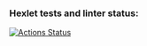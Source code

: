 ### Hexlet tests and linter status:
[![Actions Status](https://github.com/Douglas-san-anton/Proyecto-project-98/actions/workflows/hexlet-check.yml/badge.svg)](https://github.com/Douglas-san-anton/Proyecto-project-98/actions)